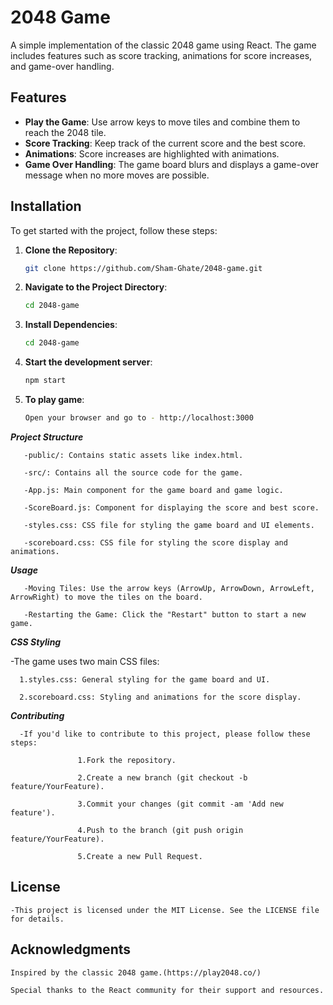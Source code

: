# 2048 Game

A simple implementation of the classic 2048 game using React. The game includes features such as score tracking, animations for score increases, and game-over handling.

## Features

- **Play the Game**: Use arrow keys to move tiles and combine them to reach the 2048 tile.
- **Score Tracking**: Keep track of the current score and the best score.
- **Animations**: Score increases are highlighted with animations.
- **Game Over Handling**: The game board blurs and displays a game-over message when no more moves are possible.

## Installation

To get started with the project, follow these steps:

1. **Clone the Repository**:

   ```bash
   git clone https://github.com/Sham-Ghate/2048-game.git
   
2. **Navigate to the Project Directory**:
   ```bash
   cd 2048-game
3. **Install Dependencies**:
   ```bash
   cd 2048-game
4. **Start the development server**:
   ```bash
   npm start
   
2. **To play game**:
   ```bash
   Open your browser and go to - http://localhost:3000 

***Project Structure***

       -public/: Contains static assets like index.html.
  
       -src/: Contains all the source code for the game.

       -App.js: Main component for the game board and game logic.

       -ScoreBoard.js: Component for displaying the score and best score.

       -styles.css: CSS file for styling the game board and UI elements.

       -scoreboard.css: CSS file for styling the score display and animations.

***Usage***

       -Moving Tiles: Use the arrow keys (ArrowUp, ArrowDown, ArrowLeft, ArrowRight) to move the tiles on the board.
       
       -Restarting the Game: Click the "Restart" button to start a new game.
  
***CSS Styling***

  -The game uses two main CSS files:

      1.styles.css: General styling for the game board and UI.
  
      2.scoreboard.css: Styling and animations for the score display.
  
***Contributing***

      -If you'd like to contribute to this project, please follow these steps:

                   1.Fork the repository.

                   2.Create a new branch (git checkout -b feature/YourFeature).
  
                   3.Commit your changes (git commit -am 'Add new feature').
  
                   4.Push to the branch (git push origin feature/YourFeature).
  
                   5.Create a new Pull Request.
  
## License

    -This project is licensed under the MIT License. See the LICENSE file for details.

## Acknowledgments

    Inspired by the classic 2048 game.(https://play2048.co/)

    Special thanks to the React community for their support and resources.





















  
